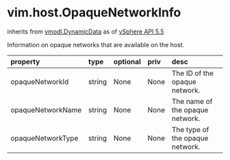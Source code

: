 vim.host.OpaqueNetworkInfo
==========================
inherits from [vmodl.DynamicData](docs/vmodl.DynamicData.md)
as of [vSphere API 5.5](vim.version.md#vim.version.version9)


Information on opaque networks that are available on the host.

| property | type | optional | priv | desc |
|:---------|:-----|:---------|:-----|:-----|
| opaqueNetworkId | string | None | None | The ID of the opaque network. |
| opaqueNetworkName | string | None | None | The name of the opaque network. |
| opaqueNetworkType | string | None | None | The type of the opaque network. |



